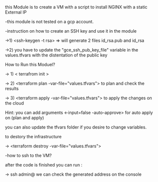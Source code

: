this Module is to create a VM with a script to install NGINX with a static External IP

-this module is not tested on a gcp account.

-instruction on how to create an SSH key and use it in the module

->1) <ssh-keygen -t rsa> => will generate 2 files id_rsa.pub and id_rsa

->2) you have to update the "gce_ssh_pub_key_file" variable in the values.tfvars with the distentation of the public key

How to Run this Moduel?
  
-> 1) < terrafrom init >

-> 2) <terraform plan -var-file="values.tfvars"> to plan and check the results

-> 3) <terraform apply -var-file="values.tfvars"> to apply the changes on the cloud

Hint: you can add arguments <-input=false -auto-approve> for auto apply on (plan and apply)
  
you can also update the tfvars folder if you desire to change variables.

to destory the infrastructure
  
-> <terraform destroy -var-file="values.tfvars">

-how to ssh to the VM?
  
after the code is finished you can run :
  
-> ssh admin@<generated IP address on console> we can check the generated address on the console



